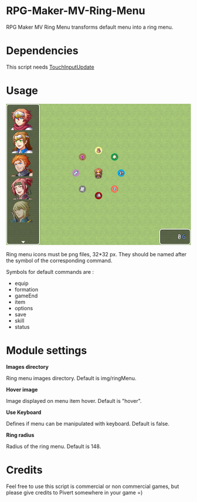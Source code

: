 # RPG-Maker-MV-Ring-Menu

RPG Maker MV Ring Menu transforms default menu into a ring menu.

# Dependencies

This script needs [TouchInputUpdate](https://github.com/PicusViridis/RPG-Maker-MV-TouchInputUpdate)

# Usage

![Ring Menu](https://raw.githubusercontent.com/PicusViridis/RPG-Maker-MV-Ring-Menu/master/Screenshots/Ring%20Menu.png)

Ring menu icons must be png files, 32*32 px. They should be named after the symbol of the corresponding command.

Symbols for default commands are :
* equip
* formation
* gameEnd
* item
* options
* save
* skill
* status

# Module settings

__Images directory__

Ring menu images directory. Default is img/ringMenu.

__Hover image__

Image displayed on menu item hover. Default is "hover".

__Use Keyboard__

Defines if menu can be manipulated with keyboard. Default is false.

__Ring radius__

Radius of the ring menu. Default is 148.

# Credits

Feel free to use this script is commercial or non commercial games, but please give credits to Pivert somewhere in your game =)